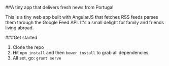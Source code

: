 ##A tiny app that delivers fresh news from Portugal

This is a tiny web app built with AngularJS that fetches RSS feeds parses them through the Google Feed API. It's a small delight for family and friends living abroad.

###Get started

1. Clone the repo
2. Hit ```npm install``` and then ```bower install``` to grab all dependencies
2. All set, go: ```grunt serve``` 
